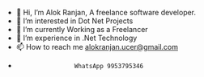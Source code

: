- 👋 Hi, I’m Alok Ranjan, A freelance software developer.
- 👀 I’m interested in Dot Net Projects
- 🌱 I’m currently Working as a Freelancer 
- 💞️ I’m experience in .Net Technology
- 📫 How to reach me alokranjan.ucer@gmail.com
-                     WhatsApp 9953795346

<!---
alokyadav2020/alokyadav2020 is a ✨ special ✨ repository because its `README.md` (this file) appears on your GitHub profile.
You can click the Preview link to take a look at your changes.
--->
